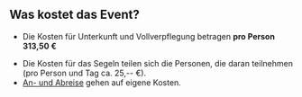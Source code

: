 ## Was kostet das Event?

[//]: # (TODO Kosten für das Segeln klären, sowie Flatrate Getränke und Belegung der Zimmer: Single/Double vs. Kosten)

* Die Kosten für Unterkunft und Vollverpflegung betragen **pro Person 313,50 €**

[//]: # (  * Enthalten sind alle Mahlzeiten &#40;es gibt auch ein vegetarisches/veganes Angebot&#41;, Kaffee/Tee, sowie die Soft-Drinks)

[//]: # (  * Die Unterbringung erfolgt in 4 Bett-Zimmern &#40;Stil Jugendherberge, mit gemeinsamen Sanitäreinrichtungen&#41;, die jedoch nur einzeln bzw. bei Bedarf zu zweit belegt werden.)
* Die Kosten für das Segeln teilen sich die Personen, die daran teilnehmen (pro Person und Tag ca. 25,-- €).
* [An- und Abreise](an+abreise/) gehen auf eigene Kosten.
